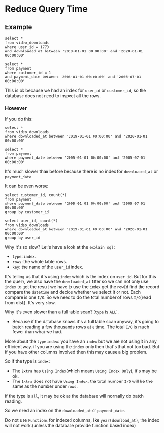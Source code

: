 # Reduce Query Time

## Example

```mysql
select *
from video_downloads
where user_id = 1770
and downloaded_at between '2019-01-01 00:00:00' and '2020-01-01 00:00:00'
```

```mysql
select *
from payment
where customer_id = 1
and payment_date between '2005-01-01 00:00:00' and '2005-07-01 00:00:00'
```

This is ok because we had an index for `user_id` or `customer_id`, so the database does not need to inspect all the rows.

### However

If you do this:

```mysql
select *
from video_downloads
where downloaded_at between '2019-01-01 00:00:00' and '2020-01-01 00:00:00'
```

```mysql
select *
from payment
where payment_date between '2005-01-01 00:00:00' and '2005-07-01 00:00:00'
```

It's much slower than before because there is no index for `downloaded_at` or `payment_date`.

It can be even worse:

```mysql
select customer_id, count(*)
from payment
where payment_date between '2005-01-01 00:00:00' and '2005-07-01 00:00:00'
group by customer_id
```

```mysql
select user_id, count(*)
from video_downloads
where downloaded_at between '2019-01-01 00:00:00' and '2020-01-01 00:00:00'
group by user_id
```

Why it's so slow? Let's have a look at the `explain sql`:

- `type`: `index`.
- `rows`: the whole table rows.
- `key`: the name of the `user_id` index.

It's telling us that it's using `index` which is the index on `user_id`. But for this the query, we also have the `downloaded_at` filter so we can not only use `index` to get the result we have to use the `index` get the `rowId` find the record compare the `datetime` and decide whether we select it or not. Each compare is one `I/O`. So we need to do the total number of rows `I/O`(read from disk). It's very slow.

Why it's even slower than a full table scan? (`type` is `ALL`).

- Because if the database knows it's a full table scan anyway, it's going to batch reading a few thousands rows at a time. The total `I/O` is much fewer than what we had.

More about the `type` `index`: you have an `index` but we are not using it in any efficient way. if you are using the `index` only then that's that not too bad. But if you have other columns involved then this may cause a big problem.

So if the type is `index`:

- The `Extra` has `Using Index`(which means `Using Index Only`), it's may be ok.
- The `Extra` does not have `Using Index`, the total number `I/O` will be the same as the number under `rows`.

if the type is `all`, it may be ok as the database will normally do batch reading.

So we need an index on the `downloaded_at` or `payment_date`.

Do not use `Functions` for indexed columns, like `year(download_at)`, the index will not work.(unless the database provide function based index)
